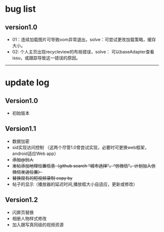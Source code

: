 # bug list

## version1.0

- 01：连续加载图片可导致oom异常退出，solve：可尝试更改加载策略，缓存大小。
- 02: 个人主页出现recycleview的布局错误，solve： 可以baseAdapter查看issu，或跟踪导致这一错误的原因。

--------------------

# update log


## Version1.0

- 初始版本


## Version1.1
- 数据加密
- sid实现访问控制 （这两个尽管1.0曾尝试实现，必要时可更换web框架，android适应Web app）
- ~~添加@别人~~
- ~~发帖添加地理位置信息（github search “城市选择”，“仿微信”，计划加入仿微信发送位置）~~
- ~~替换现有的短视频录制 copy by~~
- 帖子的显示（播放器的延迟时间,播放框大小自适应，更新或修改）

## Version1.2
- 闪屏页替换
- 相册人物样式修改
- 加入跟写真同级的视频资源


